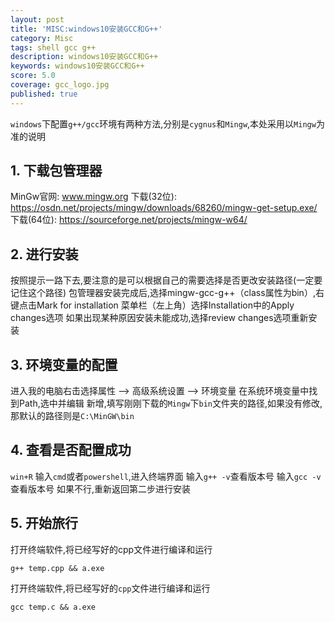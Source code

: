 ```yaml
---
layout: post
title: 'MISC:windows10安装GCC和G++'
category: Misc
tags: shell gcc g++
description: windows10安装GCC和G++
keywords: windows10安装GCC和G++
score: 5.0
coverage: gcc_logo.jpg
published: true
---
```


`windows`下配置`g++/gcc`环境有两种方法,分别是`cygnus`和`Mingw`,本处采用以`Mingw`为准的说明

## 1. 下载包管理器

MinGw官网: www.mingw.org
下载(32位): https://osdn.net/projects/mingw/downloads/68260/mingw-get-setup.exe/
下载(64位): https://sourceforge.net/projects/mingw-w64/

## 2. 进行安装

按照提示一路下去,要注意的是可以根据自己的需要选择是否更改安装路径(一定要记住这个路径)
包管理器安装完成后,选择mingw-gcc-g++（class属性为bin）,右键点击Mark for installation
菜单栏（左上角）选择Installation中的Apply changes选项
如果出现某种原因安装未能成功,选择review changes选项重新安装

## 3. 环境变量的配置

进入我的电脑右击选择属性 —> 高级系统设置 —> 环境变量
在系统环境变量中找到Path,选中并编辑
新增,填写刚刚下载的`Mingw`下`bin`文件夹的路径,如果没有修改,那默认的路径则是`C:\MinGW\bin`

## 4. 查看是否配置成功

`win+R` 输入`cmd`或者`powershell`,进入终端界面
输入`g++ -v`查看版本号
输入`gcc -v`查看版本号
如果不行,重新返回第二步进行安装

## 5. 开始旅行

打开终端软件,将已经写好的cpp文件进行编译和运行

`g++ temp.cpp && a.exe`

打开终端软件,将已经写好的`cpp`文件进行编译和运行

`gcc temp.c && a.exe`
